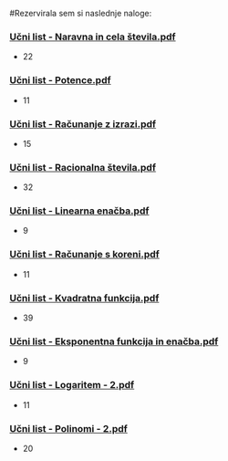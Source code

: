 #Rezervirala sem si naslednje naloge:

### [Učni list - Naravna in cela števila.pdf](https://www.sc-nm.si/sss/si/file/download/861_0affa8c3752b/U%C4%8Dni%20list%20-%20Naravna%20in%20cela%20%C5%A1tevila.pdf)
- 22

### [Učni list - Potence.pdf](https://www.sc-nm.si/sss/si/file/download/857_88cc06344dc2/U%C4%8Dni%20list%20-%20Potence.pdf)
- 11

### [Učni list - Računanje z izrazi.pdf]()
- 15

### [Učni list - Racionalna števila.pdf]()
- 32

### [Učni list - Linearna enačba.pdf]()
- 9

### [Učni list - Računanje s koreni.pdf]()
- 11

### [Učni list - Kvadratna funkcija.pdf]()
- 39

### [Učni list - Eksponentna funkcija in enačba.pdf]()
- 9

### [Učni list - Logaritem - 2.pdf]()
- 11

### [Učni list - Polinomi - 2.pdf]()
- 20
